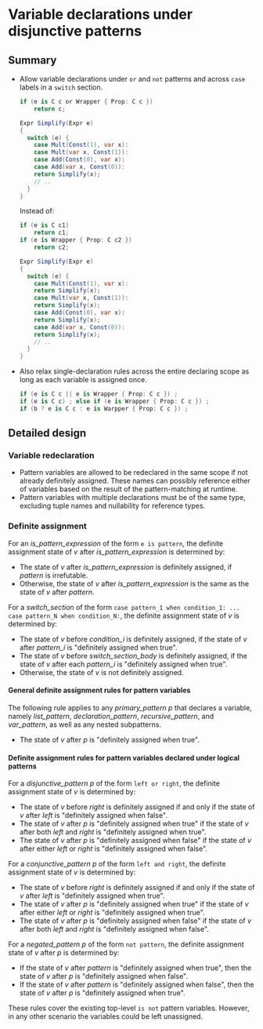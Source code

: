 # Variable declarations under disjunctive patterns

## Summary  

- Allow variable declarations under `or` and `not` patterns and across `case` labels in a `switch` section.
	```cs
	if (e is C c or Wrapper { Prop: C c })
	    return c;

	Expr Simplify(Expr e)
	{
	  switch (e) {
	    case Mult(Const(1), var x):
	    case Mult(var x, Const(1)): 
	    case Add(Const(0), var x):
	    case Add(var x, Const(0)):
		return Simplify(x);
	    // ..
	  }
	}
	```
	Instead of:

	```cs
	if (e is C c1) 
	    return c1;
	if (e is Wrapper { Prop: C c2 }) 
	    return c2;

	Expr Simplify(Expr e)
	{
	  switch (e) {
	    case Mult(Const(1), var x):
		return Simplify(x);
	    case Mult(var x, Const(1)): 
		return Simplify(x);
	    case Add(Const(0), var x):
		return Simplify(x);
	    case Add(var x, Const(0)):
		return Simplify(x);
	    // ..
	  }
	}
	```

- Also relax single-declaration rules across the entire declaring scope as long as each variable is assigned once.
	```cs
	if (e is C c || e is Wrapper { Prop: C c }) ;
	if (e is C c) ; else if (e is Wrapper { Prop: C c }) ;	
	if (b ? e is C c : e is Warpper { Prop: C c }) ;
	```
	
## Detailed design

### Variable redeclaration

- Pattern variables are allowed to be redeclared in the same scope if not already definitely assigned. These names can possibly reference either of variables based on the result of the pattern-matching at runtime.
- Pattern variables with multiple declarations must be of the same type, excluding tuple names and nullability for reference types.

### Definite assignment

For an *is_pattern_expression* of the form `e is pattern`, the definite assignment state of *v* after *is_pattern_expression* is determined by:

- The state of *v* after *is_pattern_expression* is definitely assigned, if *pattern* is irrefutable.
- Otherwise, the state of *v* after *is_pattern_expression* is the same as the state of *v* after *pattern*.

For a *switch_section* of the form `case pattern_1 when condition_1: ... case pattern_N when condition_N:`, the definite assignment state of *v* is determined by:

- The state of *v* before *condition_i* is definitely assigned, if the state of *v* after *pattern_i* is "definitely assigned when true".
- The state of *v* before *switch_section_body* is definitely assigned, if the state of *v* after each *pattern_i* is "definitely assigned when true".
- Otherwise, the state of *v* is not definitely assigned.

#### General definite assignment rules for pattern variables

The following rule applies to any *primary_pattern* *p* that declares a variable, namely *list_pattern*, *declaration_pattern*, *recursive_pattern*, and *var_pattern*, as well as any nested subpatterns.

- The state of *v* after *p* is "definitely assigned when true".

#### Definite assignment rules for pattern variables declared under logical patterns

For a *disjunctive_pattern* *p* of the form `left or right`, the definite assignment state of *v* is determined by:
- The state of *v* before *right* is definitely assigned if and only if the state of *v* after *left* is "definitely assigned when false".
- The state of *v* after *p* is "definitely assigned when true" if the state of *v* after both *left* and *right* is "definitely assigned when true".
- The state of *v* after *p* is "definitely assigned when false" if the state of *v* after either *left* or *right* is "definitely assigned when false".

For a *conjunctive_pattern* *p* of the form `left and right`, the definite assignment state of *v* is determined by:
- The state of *v* before *right* is definitely assigned if and only if the state of *v* after *left* is "definitely assigned when true".
- The state of *v* after *p* is "definitely assigned when true" if the state of *v* after either *left* or *right* is "definitely assigned when true".
- The state of *v* after *p* is "definitely assigned when false" if the state of *v* after both *left* and *right* is "definitely assigned when false".

For a *negated_pattern* *p* of the form `not pattern`, the definite assignment state of *v* after *p* is determined by:
- If the state of *v* after *pattern* is "definitely assigned when true", then the state of *v* after *p* is "definitely assigned when false".
- If the state of *v* after *pattern* is "definitely assigned when false", then the state of *v* after *p* is "definitely assigned when true".

These rules cover the existing top-level `is not` pattern variables. However, in any other scenario the variables could be left unassigned.
